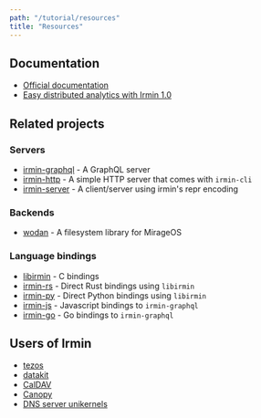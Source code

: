 ```yaml
---
path: "/tutorial/resources"
title: "Resources"
---
```


## Documentation

- [Official documentation](https://mirage.github.io/irmin/)
- [Easy distributed analytics with Irmin 1.0](https://mirage.io/blog/irmin-1.0)

## Related projects

### Servers

- [irmin-graphql](https://github.com/mirage/irmin) - A GraphQL server
- [irmin-http](https://github.com/mirage/irmin) - A simple HTTP server that
  comes with `irmin-cli`
- [irmin-server](https://github.com/mirage/irmin-server) - A client/server
  using irmin's repr encoding

### Backends

- [wodan](https://github.com/g2p/wodan) - A filesystem library for MirageOS

### Language bindings

- [libirmin](https://github.com/mirage/irmin) - C bindings
- [irmin-rs](https://github.com/mirage/irmin-rs) - Direct Rust bindings
  using `libirmin`
- [irmin-py](https://github.com/mirage/irmin-py) - Direct Python bindings
  using `libirmin`
- [irmin-js](https://github.com/zshipko/irmin-js) - Javascript bindings to
  `irmin-graphql`
- [irmin-go](https://github.com/zshipko/irmin-go) - Go bindings to
  `irmin-graphql`

## Users of Irmin

- [tezos](https://tezos.com)
- [datakit](https://github.com/moby/datakit)
- [CalDAV](https://github.com/roburio/caldav)
- [Canopy](https://github.com/engil/Canopy)
- [DNS server unikernels](https://github.com/roburio/unikernels)
